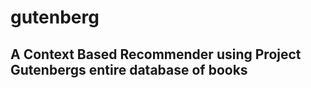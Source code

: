 # gutenberg
A Context Based Recommender using Project Gutenbergs entire database of books
-----------